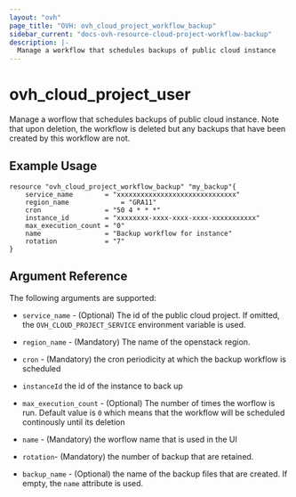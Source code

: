```yaml
---
layout: "ovh"
page_title: "OVH: ovh_cloud_project_workflow_backup"
sidebar_current: "docs-ovh-resource-cloud-project-workflow-backup"
description: |-
  Manage a workflow that schedules backups of public cloud instance 
---
```


# ovh_cloud_project_user

Manage a worflow that schedules backups of public cloud instance.
Note that upon deletion, the workflow is deleted but any backups that have been created by this workflow are not. 

## Example Usage

```hcl
resource "ovh_cloud_project_workflow_backup" "my_backup"{
	service_name		= "xxxxxxxxxxxxxxxxxxxxxxxxxxxxxx"
	region_name				= "GRA11"
	cron				= "50 4 * * *"
	instance_id			= "xxxxxxxx-xxxx-xxxx-xxxx-xxxxxxxxxxx"
	max_execution_count	= "0"
	name				= "Backup workflow for instance"
	rotation			= "7"
}
```

## Argument Reference

The following arguments are supported:

* `service_name` - (Optional) The id of the public cloud project. If omitted, the `OVH_CLOUD_PROJECT_SERVICE` environment variable is used.

* `region_name` - (Mandatory) The name of the openstack region. 

* `cron` - (Mandatory) the cron periodicity at which the backup workflow is scheduled

* `instanceId` the id of the instance to back up

* `max_execution_count` - (Optional) The number of times the worflow is run. Default value is `0` which means that the workflow will be scheduled continously until its deletion

* `name` - (Mandatory) the worflow name that is used in the UI 
* `rotation`- (Mandatory) the number of backup that are retained. 
* `backup_name` - (Optional) the name of the backup files that are created. If empty, the `name` attribute is used. 
